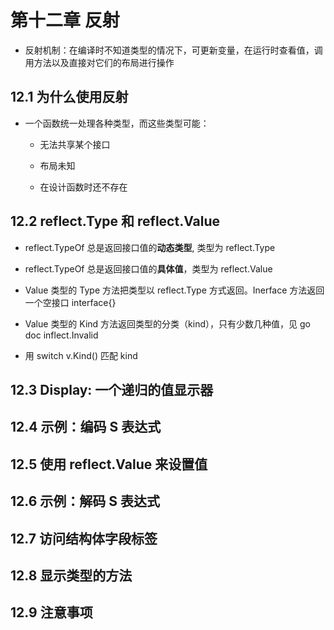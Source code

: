 # 第十二章 反射

- 反射机制：在编译时不知道类型的情况下，可更新变量，在运行时查看值，调用方法以及直接对它们的布局进行操作

## 12.1 为什么使用反射

- 一个函数统一处理各种类型，而这些类型可能：

  - 无法共享某个接口

  - 布局未知

  - 在设计函数时还不存在

## 12.2 reflect.Type 和 reflect.Value

- reflect.TypeOf 总是返回接口值的**动态类型**, 类型为 reflect.Type

- reflect.TypeOf 总是返回接口值的**具体值**，类型为 reflect.Value

- Value 类型的 Type 方法把类型以 reflect.Type 方式返回。Inerface 方法返回一个空接口 interface{}

- Value 类型的 Kind 方法返回类型的分类（kind），只有少数几种值，见 go doc inflect.Invalid

- 用 switch v.Kind() 匹配 kind

## 12.3 Display: 一个递归的值显示器

## 12.4 示例：编码 S 表达式

## 12.5 使用 reflect.Value 来设置值

## 12.6 示例：解码 S 表达式

## 12.7 访问结构体字段标签

## 12.8 显示类型的方法

## 12.9 注意事项
